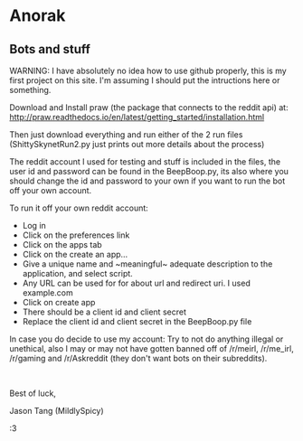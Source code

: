 # Anorak
Bots and stuff
----------------
WARNING: I have absolutely no idea how to use github properly, this is my first project on this site. I'm assuming I should put the intructions here or something. 

Download and Install praw (the package that connects to the reddit api) at:
http://praw.readthedocs.io/en/latest/getting_started/installation.html 

Then just download everything and run either of the 2 run files (ShittySkynetRun2.py just prints out more details about the process)

The reddit account I used for testing and stuff is included in the files, the user id and password can be found in the BeepBoop.py, its also where you should change the id and password to your own if you want to run the bot off your own account.

To run it off your own reddit account:
  - Log in
  - Click on the preferences link
  - Click on the apps tab
  - Click on the create an app… 
  - Give a unique name and ~meaningful~ adequate description to the application, and select script. 
  - Any URL can be used for for about url and redirect uri. I used example.com
  - Click on create app
  - There should be a client id and client secret
  - Replace the client id and client secret in the BeepBoop.py file

In case you do decide to use my account:
Try to not do anything illegal or unethical, also I may or may not have gotten banned off of /r/meirl, /r/me_irl, /r/gaming and /r/Askreddit (they don't want bots on their subreddits).

&nbsp;

Best of luck,

Jason Tang (MildlySpicy)

:3

